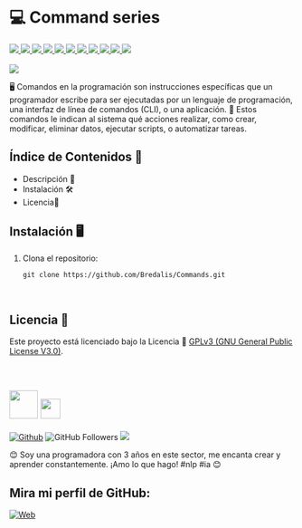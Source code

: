 <h1><b>💻 Command series</b></h1>
<a href="https://www.microsoft.com/es-es/software-download/windows10%20" target="_blank">
  <img src="https://img.shields.io/badge/Windows-F1C40F">
</a>
<a href="https://www.linux.org/pages/download/" target="_blank">
  <img src="https://img.shields.io/badge/Linux-5D6D7E">
</a>
<a href="https://www.mongodb.com/try/download/community" target="_blank">
  <img src="https://img.shields.io/badge/MongoDB-28B463">
</a>
<a href="https://pypi.org/project/pysqlite3/" target="_blank">
  <img src="https://img.shields.io/badge/SQLite-3498DB">
</a>
<a href="https://jestjs.io/es-ES/docs/getting-started" target="_blank">
  <img src="https://img.shields.io/badge/Jest-2ECC71">
</a>
<a href="https://pypi.org/project/pytest/" target="_blank">
  <img src="https://img.shields.io/badge/PyTest-58D68D">
</a>
<a href="https://www.apachefriends.org/es/download.html" target="_blank">
  <img src="https://img.shields.io/badge/XAMPP-E67E22">
</a>
<a href="https://www.sublimetext.com/download" target="_blank">
  <img src="https://img.shields.io/badge/SublimeText-AF601A">
</a>
<a href="https://code.visualstudio.com/download" target="_blank">
  <img src="https://img.shields.io/badge/Visual Studio Code-3498DB">
</a>
<a href="https://git-scm.com/downloads" target="_blank">
  <img src="https://img.shields.io/badge/Git-F1C40F">
</a>
<a href="https://docs.npmjs.com/downloading-and-installing-node-js-and-npm" target="_blank">
  <img src="https://img.shields.io/badge/NPM-27AE60">
</a>
<br><br>

<img src="https://i.pinimg.com/236x/89/99/0e/89990e48b43f047c5e8042b7d98f9507.jpg">

<p>
  🖥️ Comandos en la programación son instrucciones específicas que un programador escribe 
  para ser ejecutadas por un lenguaje de programación, una interfaz de línea de comandos 
  (CLI), o una aplicación. 📜 Estos comandos le indican al sistema qué acciones realizar, 
  como crear, modificar, eliminar datos, ejecutar scripts, o automatizar tareas.
</p>

## Índice de Contenidos 🧾

- Descripción 📝
- Instalación 🛠️
- Licencia📜

## Instalación 🖥️

1. Clona el repositorio:

    ```
    git clone https://github.com/Bredalis/Commands.git
    ```

<br>

## Licencia 📜

Este proyecto está licenciado bajo la Licencia 📜 <a href="https://www.gnu.org/licenses/gpl-3.0.en.html" target="_blank">GPLv3 (GNU General Public License V3.0)</a>.

<br>

## <img src="https://avatars.githubusercontent.com/u/111624948?s=400&u=cd081f79392220d8cd2a22f2a8d5d3b18814350a&v=4" width="50" height="50"> <img src="https://readme-typing-svg.demolab.com?font=Roboto+Slab&color=%23FFFFFF&size=35&center=true&vCenter=true&width=450&duration=1500&pause=1000&lines=Hola,+soy;Bredalis+Gautreaux!" width="auto" height="35"/>
[![Github](https://img.shields.io/github/followers/Bredalis?label=Follow&style=social)](https://github.com/Bredalis)
![GitHub Followers](https://img.shields.io/github/stars/bredalis?style=social)
<a href="https://www.linkedin.com/in/bredalis-gautreaux/" target="_blank">
  <img src="https://img.shields.io/badge/-LinkedIn-blue?style=flat-square&logo=Linkedin&logoColor=white">
</a>

😊 Soy una programadora con 3 años en este sector, me encanta crear y aprender constantemente. ¡Amo lo que hago! #nlp #ia 😊

## Mira mi perfil de GitHub:
[![Web](https://img.shields.io/badge/GitHub-Bredalis-14a1f0?style=for-the-badge&logo=github&logoColor=white&labelColor=101010)](https://github.com/bredalis)

